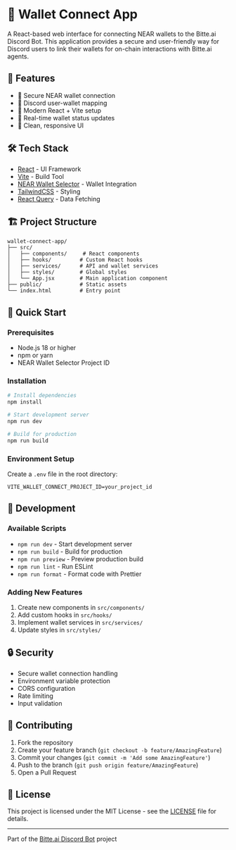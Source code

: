 # 🏦 Wallet Connect App

A React-based web interface for connecting NEAR wallets to the Bitte.ai Discord Bot. This application provides a secure and user-friendly way for Discord users to link their wallets for on-chain interactions with Bitte.ai agents.

## 🚀 Features

- 🔐 Secure NEAR wallet connection
- 🎯 Discord user-wallet mapping
- 💫 Modern React + Vite setup
- 🔄 Real-time wallet status updates
- 🎨 Clean, responsive UI

## 🛠️ Tech Stack

- [React](https://reactjs.org/) - UI Framework
- [Vite](https://vitejs.dev/) - Build Tool
- [NEAR Wallet Selector](https://github.com/near/wallet-selector) - Wallet Integration
- [TailwindCSS](https://tailwindcss.com/) - Styling
- [React Query](https://tanstack.com/query/latest) - Data Fetching

## 🏗️ Project Structure

```
wallet-connect-app/
├── src/
│   ├── components/     # React components
│   ├── hooks/         # Custom React hooks
│   ├── services/      # API and wallet services
│   ├── styles/        # Global styles
│   └── App.jsx        # Main application component
├── public/            # Static assets
└── index.html         # Entry point
```

## 🚀 Quick Start

### Prerequisites
- Node.js 18 or higher
- npm or yarn
- NEAR Wallet Selector Project ID

### Installation

```bash
# Install dependencies
npm install

# Start development server
npm run dev

# Build for production
npm run build
```

### Environment Setup
Create a `.env` file in the root directory:
```env
VITE_WALLET_CONNECT_PROJECT_ID=your_project_id
```

## 🔧 Development

### Available Scripts

- `npm run dev` - Start development server
- `npm run build` - Build for production
- `npm run preview` - Preview production build
- `npm run lint` - Run ESLint
- `npm run format` - Format code with Prettier

### Adding New Features

1. Create new components in `src/components/`
2. Add custom hooks in `src/hooks/`
3. Implement wallet services in `src/services/`
4. Update styles in `src/styles/`

## 🔒 Security

- Secure wallet connection handling
- Environment variable protection
- CORS configuration
- Rate limiting
- Input validation

## 🤝 Contributing

1. Fork the repository
2. Create your feature branch (`git checkout -b feature/AmazingFeature`)
3. Commit your changes (`git commit -m 'Add some AmazingFeature'`)
4. Push to the branch (`git push origin feature/AmazingFeature`)
5. Open a Pull Request

## 📝 License

This project is licensed under the MIT License - see the [LICENSE](../LICENSE) file for details.

---

Part of the [Bitte.ai Discord Bot](../README.md) project
